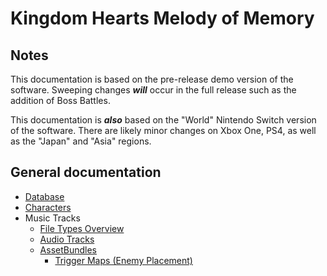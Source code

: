 # Kingdom Hearts Melody of Memory

## Notes

This documentation is based on the pre-release demo version of the software. Sweeping changes ***will*** occur in the full release such as the addition of Boss Battles.

This documentation is ***also*** based on the "World" Nintendo Switch version of the software. There are likely minor changes on Xbox One, PS4, as well as the "Japan" and "Asia" regions.

## General documentation

* [Database](database.md)
* [Characters](characters.md)
* Music Tracks
  * [File Types Overview](files.md)
  * [Audio Tracks](sed.md)
  * [AssetBundles](assetbundle.md)
    * [Trigger Maps (Enemy Placement)](trigger.md)
